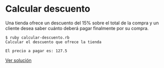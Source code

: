 # Calcular descuento

Una tienda ofrece un descuento del 15% sobre el total de la compra y un cliente desea saber cuánto deberá pagar finalmente por su compra.

```
$ ruby calcular-descuento.rb
Calcular el descuento que ofrece la tienda

El precio a pagar es: 127.5

```

[Ver solución](../soluciones/fundamentos/nivel-3/calcular-descuento.rb)
